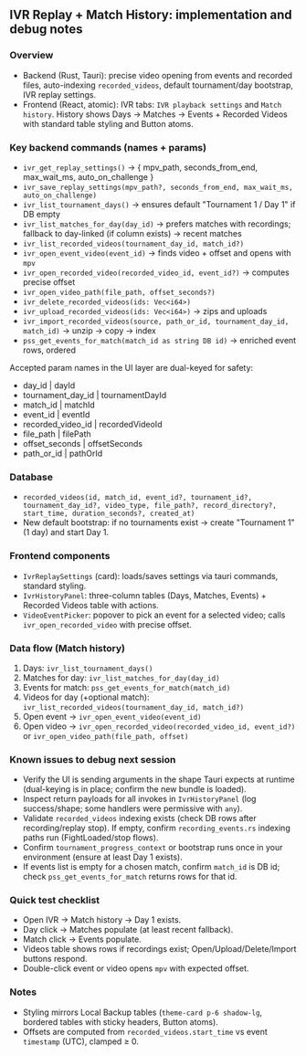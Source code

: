 ## IVR Replay + Match History: implementation and debug notes

### Overview
- Backend (Rust, Tauri): precise video opening from events and recorded files, auto-indexing `recorded_videos`, default tournament/day bootstrap, IVR replay settings.
- Frontend (React, atomic): IVR tabs: `IVR playback settings` and `Match history`. History shows Days → Matches → Events + Recorded Videos with standard table styling and Button atoms.

### Key backend commands (names + params)
- `ivr_get_replay_settings()` → { mpv_path, seconds_from_end, max_wait_ms, auto_on_challenge }
- `ivr_save_replay_settings(mpv_path?, seconds_from_end, max_wait_ms, auto_on_challenge)`
- `ivr_list_tournament_days()` → ensures default "Tournament 1 / Day 1" if DB empty
- `ivr_list_matches_for_day(day_id)` → prefers matches with recordings; fallback to day-linked (if column exists) → recent matches
- `ivr_list_recorded_videos(tournament_day_id, match_id?)`
- `ivr_open_event_video(event_id)` → finds video + offset and opens with `mpv`
- `ivr_open_recorded_video(recorded_video_id, event_id?)` → computes precise offset
- `ivr_open_video_path(file_path, offset_seconds?)`
- `ivr_delete_recorded_videos(ids: Vec<i64>)`
- `ivr_upload_recorded_videos(ids: Vec<i64>)` → zips and uploads
- `ivr_import_recorded_videos(source, path_or_id, tournament_day_id, match_id)` → unzip → copy → index
- `pss_get_events_for_match(match_id as string DB id)` → enriched event rows, ordered

Accepted param names in the UI layer are dual-keyed for safety:
- day_id | dayId
- tournament_day_id | tournamentDayId
- match_id | matchId
- event_id | eventId
- recorded_video_id | recordedVideoId
- file_path | filePath
- offset_seconds | offsetSeconds
- path_or_id | pathOrId

### Database
- `recorded_videos(id, match_id, event_id?, tournament_id?, tournament_day_id?, video_type, file_path?, record_directory?, start_time, duration_seconds?, created_at)`
- New default bootstrap: if no tournaments exist → create "Tournament 1" (1 day) and start Day 1.

### Frontend components
- `IvrReplaySettings` (card): loads/saves settings via tauri commands, standard styling.
- `IvrHistoryPanel`: three-column tables (Days, Matches, Events) + Recorded Videos table with actions.
- `VideoEventPicker`: popover to pick an event for a selected video; calls `ivr_open_recorded_video` with precise offset.

### Data flow (Match history)
1) Days: `ivr_list_tournament_days()`
2) Matches for day: `ivr_list_matches_for_day(day_id)`
3) Events for match: `pss_get_events_for_match(match_id)`
4) Videos for day (+optional match): `ivr_list_recorded_videos(tournament_day_id, match_id?)`
5) Open event → `ivr_open_event_video(event_id)`
6) Open video → `ivr_open_recorded_video(recorded_video_id, event_id?)` or `ivr_open_video_path(file_path, offset)`

### Known issues to debug next session
- Verify the UI is sending arguments in the shape Tauri expects at runtime (dual-keying is in place; confirm the new bundle is loaded).
- Inspect return payloads for all invokes in `IvrHistoryPanel` (log success/shape; some handlers were permissive with `any`).
- Validate `recorded_videos` indexing exists (check DB rows after recording/replay stop). If empty, confirm `recording_events.rs` indexing paths run (FightLoaded/stop flows).
- Confirm `tournament_progress_context` or bootstrap runs once in your environment (ensure at least Day 1 exists).
- If events list is empty for a chosen match, confirm `match_id` is DB id; check `pss_get_events_for_match` returns rows for that id.

### Quick test checklist
- Open IVR → Match history → Day 1 exists.
- Day click → Matches populate (at least recent fallback).
- Match click → Events populate.
- Videos table shows rows if recordings exist; Open/Upload/Delete/Import buttons respond.
- Double-click event or video opens `mpv` with expected offset.

### Notes
- Styling mirrors Local Backup tables (`theme-card p-6 shadow-lg`, bordered tables with sticky headers, Button atoms).
- Offsets are computed from `recorded_videos.start_time` vs event `timestamp` (UTC), clamped ≥ 0.


